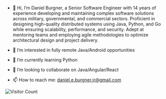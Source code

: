 - 👋 Hi, I’m Daniel Burgner, a Senior Software Engineer with 14 years of experience developing and maintaining complex software solutions across military, governmental, and commercial sectors. Proficient in designing high-quality distributed systems using Java, Python, and Go while ensuring scalability, performance, and security. Adept at mentoring teams and employing agile methodologies to optimize architectural design and project delivery.
  
- 👀 I’m interested in fully remote Java/Android opportunities 
- 🌱 I’m currently learning Python
- 💞️ I’m looking to collaborate on Java/Angular/React
- 📫 How to reach me:  daniel.e.burgner.jr@gmail.com

![Visitor Count](https://profile-counter.glitch.me/dburgnerjr/count.svg)

<!---
dburgnerjr/dburgnerjr is a ✨ special ✨ repository because its `README.md` (this file) appears on your GitHub profile.
You can click the Preview link to take a look at your changes.
--->
